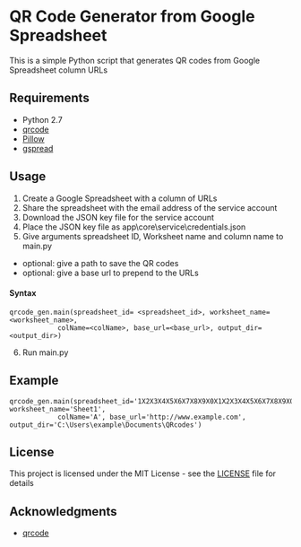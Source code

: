 # QR Code Generator from Google Spreadsheet

This is a simple Python script that generates QR codes from Google Spreadsheet column URLs

## Requirements

* Python 2.7
* [qrcode](https://pypi.python.org/pypi/qrcode)
* [Pillow](https://pypi.python.org/pypi/Pillow)
* [gspread](https://pypi.python.org/pypi/gspread)


## Usage

1. Create a Google Spreadsheet with a column of URLs
2. Share the spreadsheet with the email address of the service account
3. Download the JSON key file for the service account
4. Place the JSON key file as app\core\service\credentials.json
5. Give arguments spreadsheet ID, Worksheet name and column name to main.py
* optional: give a path to save the QR codes
* optional: give a base url to prepend to the URLs

####  Syntax

    qrcode_gen.main(spreadsheet_id= <spreadsheet_id>, worksheet_name= <worksheet_name>,
                colName=<colName>, base_url=<base_url>, output_dir=<output_dir>)
6. Run main.py


## Example

    qrcode_gen.main(spreadsheet_id='1X2X3X4X5X6X7X8X9X0X1X2X3X4X5X6X7X8X9X0X', worksheet_name='Sheet1',
                colName='A', base_url='http://www.example.com', output_dir='C:\Users\example\Documents\QRcodes')

## License

This project is licensed under the MIT License - see the [LICENSE](LICENSE) file for details


## Acknowledgments

* [qrcode](https://pypi.python.org/pypi/qrcode)